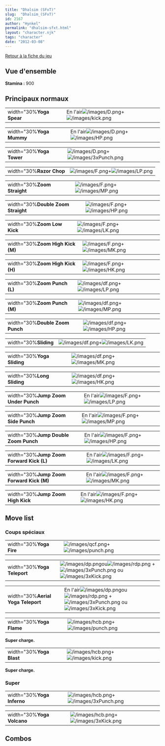 ```yaml
---
title: "Dhalsim (SFxT)"
slug:  "Dhalsim_(SFxT)"
id: 2167
author: "Hynkel"
permalink: "dhalsim-sfxt.html"
layout: "character.njk"
tags: "character"
date: "2012-03-08"
---
```


[Retour à la fiche du jeu](Street_Fighter_x_Tekken)

## Vue d'ensemble

**Stamina :** 900

## Principaux normaux

|                          |                                                                                     |
|--------------------------|-------------------------------------------------------------------------------------|
| width="30%**Yoga Spear** | En l'air![](/images/D.png "/images/D.png")+![](/images/kick.png "/images/kick.png") |

|                          |                                                                                 |
|--------------------------|---------------------------------------------------------------------------------|
| width="30%**Yoga Mummy** | En l'air![](/images/D.png "/images/D.png")+![](/images/HP.png "/images/HP.png") |

|                          |                                                                                   |
|--------------------------|-----------------------------------------------------------------------------------|
| width="30%**Yoga Tower** | ![](/images/D.png "/images/D.png")+![](/images/3xPunch.png "/images/3xPunch.png") |

|                          |                                                                         |
|--------------------------|-------------------------------------------------------------------------|
| width="30%**Razor Chop** | ![](/images/F.png "/images/F.png")+![](/images/LP.png "/images/LP.png") |

|                             |                                                                         |
|-----------------------------|-------------------------------------------------------------------------|
| width="30%**Zoom Straight** | ![](/images/F.png "/images/F.png")+![](/images/MP.png "/images/MP.png") |

|                                    |                                                                         |
|------------------------------------|-------------------------------------------------------------------------|
| width="30%**Double Zoom Straight** | ![](/images/F.png "/images/F.png")+![](/images/HP.png "/images/HP.png") |

|                             |                                                                         |
|-----------------------------|-------------------------------------------------------------------------|
| width="30%**Zoom Low Kick** | ![](/images/F.png "/images/F.png")+![](/images/LK.png "/images/LK.png") |

|                                  |                                                                         |
|----------------------------------|-------------------------------------------------------------------------|
| width="30%**Zoom High Kick (M)** | ![](/images/F.png "/images/F.png")+![](/images/MK.png "/images/MK.png") |

|                                  |                                                                         |
|----------------------------------|-------------------------------------------------------------------------|
| width="30%**Zoom High Kick (H)** | ![](/images/F.png "/images/F.png")+![](/images/HK.png "/images/HK.png") |

|                              |                                                                           |
|------------------------------|---------------------------------------------------------------------------|
| width="30%**Zoom Punch (L)** | ![](/images/df.png "/images/df.png")+![](/images/LP.png "/images/LP.png") |

|                              |                                                                           |
|------------------------------|---------------------------------------------------------------------------|
| width="30%**Zoom Punch (M)** | ![](/images/df.png "/images/df.png")+![](/images/MP.png "/images/MP.png") |

|                                 |                                                                           |
|---------------------------------|---------------------------------------------------------------------------|
| width="30%**Double Zoom Punch** | ![](/images/df.png "/images/df.png")+![](/images/HP.png "/images/HP.png") |

|                       |                                                                           |
|-----------------------|---------------------------------------------------------------------------|
| width="30%**Sliding** | ![](/images/df.png "/images/df.png")+![](/images/LK.png "/images/LK.png") |

|                            |                                                                           |
|----------------------------|---------------------------------------------------------------------------|
| width="30%**Yoga Sliding** | ![](/images/df.png "/images/df.png")+![](/images/MK.png "/images/MK.png") |

|                            |                                                                           |
|----------------------------|---------------------------------------------------------------------------|
| width="30%**Long Sliding** | ![](/images/df.png "/images/df.png")+![](/images/HK.png "/images/HK.png") |

|                                     |                                                                                 |
|-------------------------------------|---------------------------------------------------------------------------------|
| width="30%**Jump Zoom Under Punch** | En l'air![](/images/F.png "/images/F.png")+![](/images/LP.png "/images/LP.png") |

|                                    |                                                                                 |
|------------------------------------|---------------------------------------------------------------------------------|
| width="30%**Jump Zoom Side Punch** | En l'air![](/images/F.png "/images/F.png")+![](/images/MP.png "/images/MP.png") |

|                                      |                                                                                 |
|--------------------------------------|---------------------------------------------------------------------------------|
| width="30%**Jump Double Zoom Punch** | En l'air![](/images/F.png "/images/F.png")+![](/images/HP.png "/images/HP.png") |

|                                          |                                                                                 |
|------------------------------------------|---------------------------------------------------------------------------------|
| width="30%**Jump Zoom Forward Kick (L)** | En l'air![](/images/F.png "/images/F.png")+![](/images/LK.png "/images/LK.png") |

|                                          |                                                                                 |
|------------------------------------------|---------------------------------------------------------------------------------|
| width="30%**Jump Zoom Forward Kick (M)** | En l'air![](/images/F.png "/images/F.png")+![](/images/MK.png "/images/MK.png") |

|                                   |                                                                                 |
|-----------------------------------|---------------------------------------------------------------------------------|
| width="30%**Jump Zoom High Kick** | En l'air![](/images/F.png "/images/F.png")+![](/images/HK.png "/images/HK.png") |

## Move list

### Coups spéciaux

|                         |                                                                                   |
|-------------------------|-----------------------------------------------------------------------------------|
| width="30%**Yoga Fire** | ![](/images/qcf.png "/images/qcf.png")+![](/images/punch.png "/images/punch.png") |

|                             |                                                                                                                                                                               |
|-----------------------------|-------------------------------------------------------------------------------------------------------------------------------------------------------------------------------|
| width="30%**Yoga Teleport** | ![](/images/dp.png "/images/dp.png")ou![](/images/rdp.png "/images/rdp.png") + ![](/images/3xPunch.png "/images/3xPunch.png") ou ![](/images/3xKick.png "/images/3xKick.png") |

|                                    |                                                                                                                                                                                       |
|------------------------------------|---------------------------------------------------------------------------------------------------------------------------------------------------------------------------------------|
| width="30%**Aerial Yoga Teleport** | En l'air![](/images/dp.png "/images/dp.png")ou![](/images/rdp.png "/images/rdp.png") + ![](/images/3xPunch.png "/images/3xPunch.png") ou ![](/images/3xKick.png "/images/3xKick.png") |

|                          |                                                                                   |
|--------------------------|-----------------------------------------------------------------------------------|
| width="30%**Yoga Flame** | ![](/images/hcb.png "/images/hcb.png")+![](/images/punch.png "/images/punch.png") |

**Super charge.**

|                          |                                                                                 |
|--------------------------|---------------------------------------------------------------------------------|
| width="30%**Yoga Blast** | ![](/images/hcb.png "/images/hcb.png")+![](/images/kick.png "/images/kick.png") |

**Super charge.**

### Super

|                            |                                                                                       |
|----------------------------|---------------------------------------------------------------------------------------|
| width="30%**Yoga Inferno** | ![](/images/hcb.png "/images/hcb.png")+![](/images/3xPunch.png "/images/3xPunch.png") |

|                            |                                                                                     |
|----------------------------|-------------------------------------------------------------------------------------|
| width="30%**Yoga Volcano** | ![](/images/hcb.png "/images/hcb.png")+![](/images/3xKick.png "/images/3xKick.png") |

## Combos
